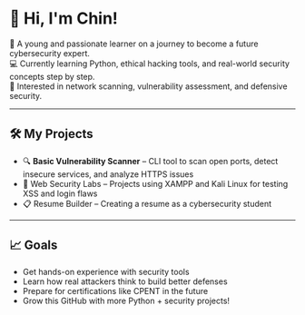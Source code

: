# 👋 Hi, I'm Chin!

🎯 A young and passionate learner on a journey to become a future cybersecurity expert.  
💻 Currently learning Python, ethical hacking tools, and real-world security concepts step by step.  
🔐 Interested in network scanning, vulnerability assessment, and defensive security.

---

## 🛠️ My Projects
- 🔍 **Basic Vulnerability Scanner** – CLI tool to scan open ports, detect insecure services, and analyze HTTPS issues  
- 🧪 Web Security Labs – Projects using XAMPP and Kali Linux for testing XSS and login flaws  
- 📋 Resume Builder – Creating a resume as a cybersecurity student

---

## 📈 Goals
- Get hands-on experience with security tools  
- Learn how real attackers think to build better defenses  
- Prepare for certifications like CPENT in the future  
- Grow this GitHub with more Python + security projects!


